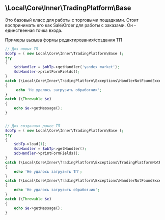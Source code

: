 ## \Local\Core\Inner\TradingPlatform\Base

Это базовый класс для работы с торговыми пощадками. Стоит воспринимать его как Sale\Order для работы с заказами. Он - единственная точка входа.

Примеры вызыва формы редактирования/создания ТП
```php
// Для новых ТП
$obTp = ( new Local\Core\Inner\TradingPlatform\Base );
try
{
    $obHandler = $obTp->getHandler('yandex_market');
    $obHandler->printFormFields();
}
catch (\Local\Core\Inner\TradingPlatform\Exceptions\HandlerNotFoundException $e)
{
     echo 'Не удалось загрузить обработчик';
}
catch (\Throwable $e)
{
    echo $e->getMessage();
}


// Для созданных ранее ТП
$obTp = ( new Local\Core\Inner\TradingPlatform\Base );
try
{
    $obTp->load(1);
    $obHandler = $obTp->getHandler();
    $obHandler->printFormFields();
}
catch (\Local\Core\Inner\TradingPlatform\Exceptions\TradingPlatformNotFoundException $e)
{
    echo 'Не удалось загрузить ТП';
}
catch (\Local\Core\Inner\TradingPlatform\Exceptions\HandlerNotFoundException $e)
{
    echo 'Не удалось загрузить обработчик';
}
catch (\Throwable $e)
{
    echo $e->getMessage();
}
```

